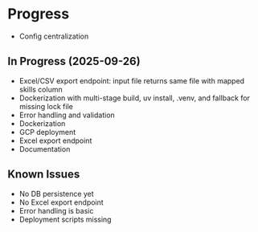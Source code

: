 # Progress
- Config centralization
## In Progress (2025-09-26)
- Excel/CSV export endpoint: input file returns same file with mapped skills column
- Dockerization with multi-stage build, uv install, .venv, and fallback for missing lock file
- Error handling and validation
- Dockerization
- GCP deployment
- Excel export endpoint
- Documentation

## Known Issues
- No DB persistence yet
- No Excel export endpoint
- Error handling is basic
- Deployment scripts missing
